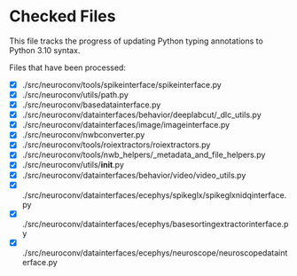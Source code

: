 # Checked Files

This file tracks the progress of updating Python typing annotations to Python 3.10 syntax.

Files that have been processed:

- [x] ./src/neuroconv/tools/spikeinterface/spikeinterface.py
- [x] ./src/neuroconv/utils/path.py
- [x] ./src/neuroconv/basedatainterface.py
- [x] ./src/neuroconv/datainterfaces/behavior/deeplabcut/_dlc_utils.py
- [x] ./src/neuroconv/datainterfaces/image/imageinterface.py
- [x] ./src/neuroconv/nwbconverter.py
- [x] ./src/neuroconv/tools/roiextractors/roiextractors.py
- [x] ./src/neuroconv/tools/nwb_helpers/_metadata_and_file_helpers.py
- [x] ./src/neuroconv/utils/__init__.py
- [x] ./src/neuroconv/datainterfaces/behavior/video/video_utils.py
- [x] ./src/neuroconv/datainterfaces/ecephys/spikeglx/spikeglxnidqinterface.py
- [x] ./src/neuroconv/datainterfaces/ecephys/basesortingextractorinterface.py
- [x] ./src/neuroconv/datainterfaces/ecephys/neuroscope/neuroscopedatainterface.py

